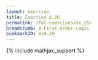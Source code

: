 ```yaml
---
layout: exercise
title: Exercise 8.26
permalink: /fol-exercises/ex_26/
breadcrumb: 8-First-Order-Logic
bookmarkID: ex8.26
---
```


{% include mathjax_support %}

